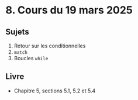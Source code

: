 # 8. Cours du 19 mars 2025

## Sujets

1. Retour sur les conditionnelles
2. `match`
3. Boucles `while`

## Livre

- Chapitre 5, sections 5.1, 5.2 et 5.4

